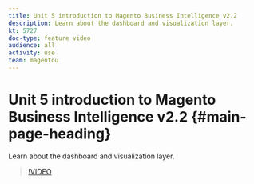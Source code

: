 ```yaml
---
title: Unit 5 introduction to Magento Business Intelligence v2.2
description: Learn about the dashboard and visualization layer.
kt: 5727
doc-type: feature video
audience: all
activity: use
team: magentou
---
```


# Unit 5 introduction to Magento Business Intelligence v2.2 {#main-page-heading}

Learn about the dashboard and visualization layer.

>[!VIDEO](https://video.tv.adobe.com/v/35982)